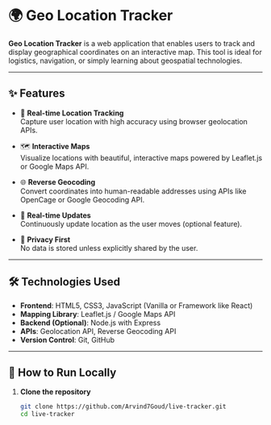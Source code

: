 # 🌍 Geo Location Tracker

**Geo Location Tracker** is a web application that enables users to track and display geographical coordinates on an interactive map. This tool is ideal for logistics, navigation, or simply learning about geospatial technologies.

---

## ✨ Features

- 📍 **Real-time Location Tracking**  
  Capture user location with high accuracy using browser geolocation APIs.

- 🗺️ **Interactive Maps**  
  Visualize locations with beautiful, interactive maps powered by Leaflet.js or Google Maps API.

- 🌐 **Reverse Geocoding**  
  Convert coordinates into human-readable addresses using APIs like OpenCage or Google Geocoding API.

- 📡 **Real-time Updates**  
  Continuously update location as the user moves (optional feature).

- 🔐 **Privacy First**  
  No data is stored unless explicitly shared by the user.

---

## 🛠️ Technologies Used

- **Frontend**: HTML5, CSS3, JavaScript (Vanilla or Framework like React)  
- **Mapping Library**: Leaflet.js / Google Maps API  
- **Backend (Optional)**: Node.js with Express
- **APIs**: Geolocation API, Reverse Geocoding API  
- **Version Control**: Git, GitHub  

---

## 🚀 How to Run Locally

1. **Clone the repository**  
   ```bash
   git clone https://github.com/Arvind7Goud/live-tracker.git
   cd live-tracker
